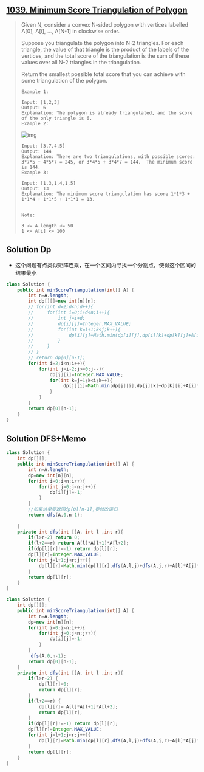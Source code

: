 ## [1039. Minimum Score Triangulation of Polygon](https://leetcode-cn.com/problems/minimum-score-triangulation-of-polygon/)

> Given N, consider a convex N-sided polygon with vertices labelled A[0], A[i], ..., A[N-1] in clockwise order.
>
> Suppose you triangulate the polygon into N-2 triangles.  For each triangle, the value of that triangle is the product of the labels of the vertices, and the total score of the triangulation is the sum of these values over all N-2 triangles in the triangulation.
>
> Return the smallest possible total score that you can achieve with some triangulation of the polygon.
>
>  
>
> ```
> Example 1:
> 
> Input: [1,2,3]
> Output: 6
> Explanation: The polygon is already triangulated, and the score of the only triangle is 6.
> Example 2:
> ```
>
> ![img](https://assets.leetcode.com/uploads/2019/05/01/minimum-score-triangulation-of-polygon-1.png)
>
> ```
> Input: [3,7,4,5]
> Output: 144
> Explanation: There are two triangulations, with possible scores: 3*7*5 + 4*5*7 = 245, or 3*4*5 + 3*4*7 = 144.  The minimum score is 144.
> Example 3:
> 
> Input: [1,3,1,4,1,5]
> Output: 13
> Explanation: The minimum score triangulation has score 1*1*3 + 1*1*4 + 1*1*5 + 1*1*1 = 13.
> 
> 
> Note:
> 
> 3 <= A.length <= 50
> 1 <= A[i] <= 100
> ```



## Solution Dp

* 这个问题有点类似矩阵连乘，在一个区间内寻找一个分割点，使得这个区间的结果最小



```java
class Solution {
    public int minScoreTriangulation(int[] A) {
        int n=A.length;
        int dp[][]=new int[n][n];
        // for(int d=2;d<n;d++){
        //     for(int i=0;i+d<n;i++){
        //         int j=i+d;
        //         dp[i][j]=Integer.MAX_VALUE;
        //         for(int k=i+1;k<j;k++){
        //             dp[i][j]=Math.min(dp[i][j],dp[i][k]+dp[k][j]+A[i]*A[j]*A[k]);
        //         }
        //     }
        // }
        // return dp[0][n-1];  
        for(int i=2;i<n;i++){
            for(int j=i-2;j>=0;j--){
                dp[j][i]=Integer.MAX_VALUE;
                for(int k=j+1;k<i;k++){
                     dp[j][i]=Math.min(dp[j][i],dp[j][k]+dp[k][i]+A[i]*A[j]*A[k]);
                }
            }
        }
        return dp[0][n-1];  
    }
}
```

## Solution DFS+Memo

```java
class Solution {
    int dp[][];
    public int minScoreTriangulation(int[] A) {
        int n=A.length;
        dp=new int[n][n];
        for(int i=0;i<n;i++){
            for(int j=0;j<n;j++){
                dp[i][j]=-1;
            }
        }
        //如果这里要返回dp[0][n-1],要修改递归
        return dfs(A,0,n-1);
        
    }
    private int dfs(int []A, int l ,int r){
        if(l>r-2) return 0;
        if(l+2==r) return A[l]*A[l+1]*A[l+2];
        if(dp[l][r]!=-1) return dp[l][r];
        dp[l][r]=Integer.MAX_VALUE;
        for(int j=l+1;j<r;j++){
            dp[l][r]=Math.min(dp[l][r],dfs(A,l,j)+dfs(A,j,r)+A[l]*A[j]*A[r]);
        }
        return dp[l][r];
    }
}
```

```java
class Solution {
    int dp[][];
    public int minScoreTriangulation(int[] A) {
        int n=A.length;
        dp=new int[n][n];
        for(int i=0;i<n;i++){
            for(int j=0;j<n;j++){
                dp[i][j]=-1;
            }
        }
         dfs(A,0,n-1);
        return dp[0][n-1];
    }
    private int dfs(int []A, int l ,int r){
        if(l>r-2) {
            dp[l][r]=0;
            return dp[l][r];
        }
        if(l+2==r) {
            dp[l][r]= A[l]*A[l+1]*A[l+2];
            return dp[l][r];
        } 
        if(dp[l][r]!=-1) return dp[l][r];
        dp[l][r]=Integer.MAX_VALUE;
        for(int j=l+1;j<r;j++){
            dp[l][r]=Math.min(dp[l][r],dfs(A,l,j)+dfs(A,j,r)+A[l]*A[j]*A[r]);
        }
        return dp[l][r];
    }
}
```

